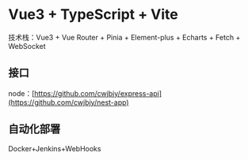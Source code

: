 # Vue3 + TypeScript + Vite

技术栈：Vue3 + Vue Router + Pinia + Element-plus + Echarts + Fetch + WebSocket

## 接口

node：[https://github.com/cwjbjy/express-api](https://github.com/cwjbjy/nest-app)

## 自动化部署

Docker+Jenkins+WebHooks
